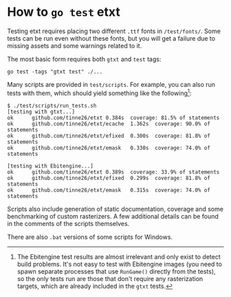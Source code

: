 # How to `go test` etxt

Testing etxt requires placing two different `.ttf` fonts in `/test/fonts/`. Some tests can be run even without these fonts, but you will get a failure due to missing assets and some warnings related to it.

The most basic form requires both `gtxt` and `test` tags:
```
go test -tags "gtxt test" ./...
```

Many scripts are provided in `test/scripts`. For example, you can also run tests with them, which should yield something like the following[^1]:
```
$ ./test/scripts/run_tests.sh
[testing with gtxt...]
ok      github.com/tinne26/etxt 0.384s  coverage: 81.5% of statements
ok      github.com/tinne26/etxt/ecache  1.362s  coverage: 90.0% of statements
ok      github.com/tinne26/etxt/efixed  0.300s  coverage: 81.8% of statements
ok      github.com/tinne26/etxt/emask   0.330s  coverage: 74.0% of statements

[testing with Ebitengine...]
ok      github.com/tinne26/etxt 0.389s  coverage: 33.9% of statements
ok      github.com/tinne26/etxt/efixed  0.299s  coverage: 81.8% of statements
ok      github.com/tinne26/etxt/emask   0.315s  coverage: 74.0% of statements
```

Scripts also include generation of static documentation, coverage and some benchmarking of custom rasterizers. A few additional details can be found in the comments of the scripts themselves.

There are also `.bat` versions of some scripts for Windows.

[^1]: The Ebitengine test results are almost irrelevant and only exist to detect build problems. It's not easy to test with Ebitengine images (you need to spawn separate processes that use `RunGame()` directly from the tests), so the only tests run are those that don't require any rasterization targets, which are already included in the `gtxt` tests.
